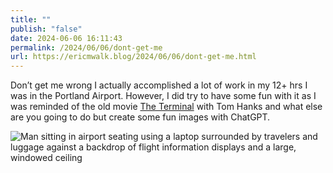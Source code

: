 ```yaml
---
title: ""
publish: "false"
date: 2024-06-06 16:11:43
permalink: /2024/06/06/dont-get-me
url: https://ericmwalk.blog/2024/06/06/dont-get-me.html
---
```


Don’t get me wrong I actually accomplished a lot of work in my 12+ hrs I was in the Portland Airport. However, I did try to have some fun with it as I was reminded of the old movie [The Terminal](https://www.themoviedb.org/movie/594) with Tom Hanks and what else are you going to do but create some fun images with ChatGPT.

![Man sitting in airport seating using a laptop surrounded by travelers and luggage against a backdrop of flight information displays and a large, windowed ceiling](https://ericmwalk.blog/uploads/2024/cb3be09c-c2c9-441f-a9f5-13f5c6190689.png)